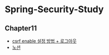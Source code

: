 # Spring-Security-Study

## Chapter11
- [csrf enable 설정 방법 + 로그아웃](https://www.youtube.com/watch?v=l8xjecnAzMw&list=PLJkjrxxiBSFCKD9TRKDYn7IE96K2u3C3U&index=13&ab_channel=%EA%B0%9C%EB%B0%9C%EC%9E%90%EC%9C%A0%EB%AF%B8)
- [노션](https://substantial-park-a17.notion.site/11-csrf-9efc36841d884fb7b2613d37da440e78)
